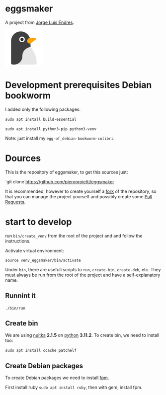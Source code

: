 # eggsmaker

A project from [Jorge Luis Endres](mailto://jlecomputer04@gmail.com).


![icon](https://github.com/pieroproietti/pengui/raw/main/assets/pengui.png?raw=true)

# Development prerequisites Debian bookworm

I added only the following packages:

`sudo apt install build-essential`

`sudo apt install python3-pip python3-venv`

Note: just install my `egg-of_debian-bookworm-colibri`.

# Dources
This is the repository of eggsmaker, to get this sources just: 

`git clone https://github.com/pieroproietti/eggsmaker

It is recommended, however to create yourself a [fork](https://github.com/pieroproietti/eggsmaker/fork) of the repository, so that you can manage the project yourself and possibly create some [Pull Requests](https://github.com/pieroproietti/eggsmaker/pulls).


# start to develop
run `bin/create_venv` from the root of the project and and follow the instructions.

Activate virtual environment:
```
source venv_eggsmaker/bin/activate
```

Under `bin`, there are usefull scripts to `run`, `create-bin`, `create-deb`, etc. They must always be run from the root of the project and have a self-explanatory name.

## Runnint it
`./bin/run`

## Create bin
We are using [nuitka](https://nuitka.net/) **2.1.5** on [python](https://www.python.org/) **3.11.2**. To create bin, we need to install too:

`sudo apt install ccache patchelf`

## Create Debian packages
To create Debian packages we need to install [fpm](https://fpm.readthedocs.io/en/v1.15.1/). 

First install ruby `sudo apt install ruby`, then with gem, install fpm.
